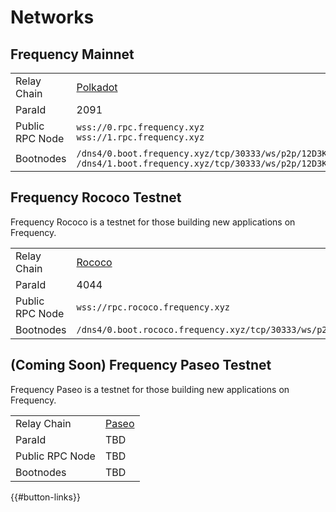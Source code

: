 # Networks

## Frequency Mainnet

|  |  |
| --- | --- |
| Relay Chain     | [Polkadot](https://wiki.polkadot.network/) |
| ParaId          | 2091 |
| Public RPC Node | `wss://0.rpc.frequency.xyz`<br />`wss://1.rpc.frequency.xyz` |
| Bootnodes       | `/dns4/0.boot.frequency.xyz/tcp/30333/ws/p2p/12D3KooWBd4aEArNvXECtt2JHQACBdFmeafpyfre3q81iM1xCcpP`<br />`/dns4/1.boot.frequency.xyz/tcp/30333/ws/p2p/12D3KooWCW8d7Yz2d3Jcb49rWcNppRNEs1K2NZitCpPtrHSQb6dw` |

## Frequency Rococo Testnet

Frequency Rococo is a testnet for those building new applications on Frequency.

|  |  |
| --- | --- |
| Relay Chain     | [Rococo](https://wiki.polkadot.network/docs/build-pdk#rococo-testnet) |
| ParaId          | 4044 |
| Public RPC Node | `wss://rpc.rococo.frequency.xyz` |
| Bootnodes       | `/dns4/0.boot.rococo.frequency.xyz/tcp/30333/ws/p2p/12D3KooWArmKDbY8Y6XXHGodosWAjRWWxSw5YxWEjSZTBNjJXVSC` |

## (Coming Soon) Frequency Paseo Testnet

Frequency Paseo is a testnet for those building new applications on Frequency.

|  |  |
| --- | --- |
| Relay Chain     | [Paseo](https://wiki.polkadot.network/docs/build-pdk#rococo-testnet) |
| ParaId          | TBD |
| Public RPC Node | TBD |
| Bootnodes       | TBD |

{{#button-links}}
